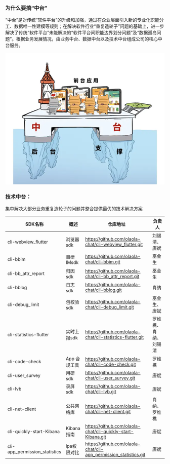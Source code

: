 ### 为什么要搞“中台”

“中台”是对传统“软件平台”的升级和加强，通过在企业层面引入新的专业化职能分工、数据唯一性建模等规则；在解决软件行业“重复造轮子”问题的基础上，进一步解决了传统“软件平台”未能解决的“软件平台间职能边界划分问题”及“数据孤岛问题”。根据业务发展情况，由业务中台、数据中台以及技术中台组成公司的核心中台服务。

![中台形象图](./中台形象图.webp)

### 技术中台：

集中解决大部分业务重复造轮子的问题并整合提供最优的技术解决方案

| SDK名称                                             | 概述         | 仓库地址                                                  | 负责人               |
| --------------------------------------------------- | ------------ | --------------------------------------------------------- | -------------------- |
| cli-webview_flutter                                 | 浏览器sdk    | https://github.com/olaola-chat/cli-webview_flutter.git    | 刘锡清、唐斌         |
| cli-bbim | 自研IMsdk    | https://github.com/olaola-chat/cli-bbim.git               | 巫金生               |
| cli-bb_attr_report                                  | 归因sdk      | https://github.com/olaola-chat/cli-bb_attr_report.git     | 巫金生               |
| cli-bblog                                           | 日志sdk      | https://github.com/olaola-chat/cli-bblog.git              | 肖纳                 |
| cli-debug_limit                                     | 包校验sdk    | https://github.com/olaola-chat/cli-debug_limit.git        | 巫金生、唐斌         |
| cli-statistics-flutter                              | 实时上报sdk  | https://github.com/olaola-chat/cli-statistics-flutter.git | 罗维樵、肖纳、刘锡清 |
| cli-code-check                                      | App 合规工具 | https://github.com/olaola-chat/cli-code-check.git         | 罗维樵               |
| cli-user_survey                                     | 用研sdk      | https://github.com/olaola-chat/cli-user_survey.git        | 唐斌                 |
| cli-lvb                                             | 录屏sdk      | https://github.com/olaola-chat/cli-lvb.git                | 唐斌                 |
| cli-net-client                                      | 公共网络库   | https://github.com/olaola-chat/cli-net-client.git         | 肖纳、罗维樵         |
| cli-quickly-start-Kibana                                      | Kibana指南   | https://github.com/olaola-chat/cli-quickly-start-Kibana.git         | 唐斌         |
| cli-app_permission_statistics                                      | ipa权限对比   | https://github.com/olaola-chat/cli-app_permission_statistics.git         | 唐斌         |
